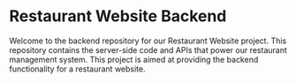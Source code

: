 # Restaurant Website Backend

Welcome to the backend repository for our Restaurant Website project. This repository contains the server-side code and APIs that power our restaurant management system. This project is aimed at providing the backend functionality for a restaurant website.
